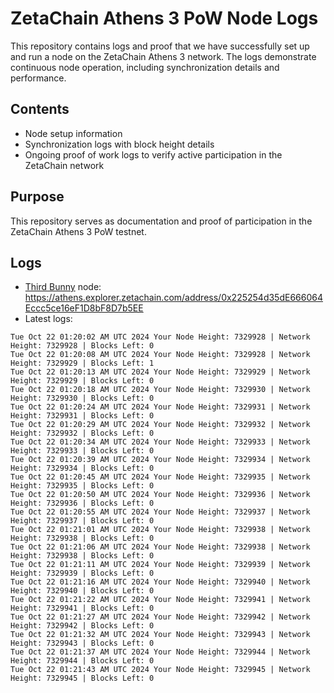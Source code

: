 # ZetaChain Athens 3 PoW Node Logs
This repository contains logs and proof that we have successfully set up and run a node on the ZetaChain Athens 3 network. The logs demonstrate continuous node operation, including synchronization details and performance.

## Contents
- Node setup information
- Synchronization logs with block height details
- Ongoing proof of work logs to verify active participation in the ZetaChain network

## Purpose
This repository serves as documentation and proof of participation in the ZetaChain Athens 3 PoW testnet.

## Logs

- [Third Bunny](https://thirdbunny.xyz/) node: https://athens.explorer.zetachain.com/address/0x225254d35dE666064Eccc5ce16eF1D8bF8D7b5EE
- Latest logs:
```
Tue Oct 22 01:20:02 AM UTC 2024 Your Node Height: 7329928 | Network Height: 7329928 | Blocks Left: 0
Tue Oct 22 01:20:08 AM UTC 2024 Your Node Height: 7329928 | Network Height: 7329929 | Blocks Left: 1
Tue Oct 22 01:20:13 AM UTC 2024 Your Node Height: 7329929 | Network Height: 7329929 | Blocks Left: 0
Tue Oct 22 01:20:18 AM UTC 2024 Your Node Height: 7329930 | Network Height: 7329930 | Blocks Left: 0
Tue Oct 22 01:20:24 AM UTC 2024 Your Node Height: 7329931 | Network Height: 7329931 | Blocks Left: 0
Tue Oct 22 01:20:29 AM UTC 2024 Your Node Height: 7329932 | Network Height: 7329932 | Blocks Left: 0
Tue Oct 22 01:20:34 AM UTC 2024 Your Node Height: 7329933 | Network Height: 7329933 | Blocks Left: 0
Tue Oct 22 01:20:39 AM UTC 2024 Your Node Height: 7329934 | Network Height: 7329934 | Blocks Left: 0
Tue Oct 22 01:20:45 AM UTC 2024 Your Node Height: 7329935 | Network Height: 7329935 | Blocks Left: 0
Tue Oct 22 01:20:50 AM UTC 2024 Your Node Height: 7329936 | Network Height: 7329936 | Blocks Left: 0
Tue Oct 22 01:20:55 AM UTC 2024 Your Node Height: 7329937 | Network Height: 7329937 | Blocks Left: 0
Tue Oct 22 01:21:01 AM UTC 2024 Your Node Height: 7329938 | Network Height: 7329938 | Blocks Left: 0
Tue Oct 22 01:21:06 AM UTC 2024 Your Node Height: 7329938 | Network Height: 7329938 | Blocks Left: 0
Tue Oct 22 01:21:11 AM UTC 2024 Your Node Height: 7329939 | Network Height: 7329939 | Blocks Left: 0
Tue Oct 22 01:21:16 AM UTC 2024 Your Node Height: 7329940 | Network Height: 7329940 | Blocks Left: 0
Tue Oct 22 01:21:22 AM UTC 2024 Your Node Height: 7329941 | Network Height: 7329941 | Blocks Left: 0
Tue Oct 22 01:21:27 AM UTC 2024 Your Node Height: 7329942 | Network Height: 7329942 | Blocks Left: 0
Tue Oct 22 01:21:32 AM UTC 2024 Your Node Height: 7329943 | Network Height: 7329943 | Blocks Left: 0
Tue Oct 22 01:21:37 AM UTC 2024 Your Node Height: 7329944 | Network Height: 7329944 | Blocks Left: 0
Tue Oct 22 01:21:43 AM UTC 2024 Your Node Height: 7329945 | Network Height: 7329945 | Blocks Left: 0
```
